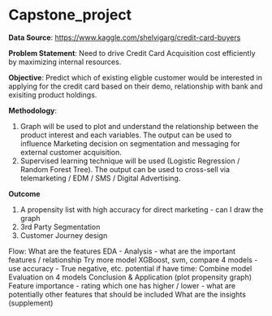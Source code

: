 # Capstone_project

**Data Source**: https://www.kaggle.com/shelvigarg/credit-card-buyers

**Problem Statement**: Need to drive Credit Card Acquisition cost efficiently by maximizing internal resources.  

**Objective**: Predict which of existing eligble customer would be interested in applying for the credit card based on their demo, relationship with bank and exisiting product holdings. 

**Methodology**: 
1. Graph will be used to plot and understand the relationship between the product interest and each variables. The output can be used to influence Marketing decision on segmentation and messaging for external customer acquisition. 
2. Supervised learning technique will be used (Logistic Regression / Random Forest Tree). The output can be used to cross-sell via telemarketing / EDM / SMS / Digital Advertising. 

**Outcome**
1. A propensity list with high accuracy for direct marketing - can I draw the graph 
2. 3rd Party Segmentation 
3. Customer Journey design 

Flow: 
What are the features 
EDA - Analysis - what are the important features / relationship 
Try more model XGBoost, svm, compare 4 models - use accuracy - True negative, etc.
potential if have time: Combine model 
Evaluation on 4 models 
Conclusion & Application (plot propensity graph)  
Feature importance - rating which one has higher / lower - what are potentially other features that should be included 
What are the insights (supplement)
